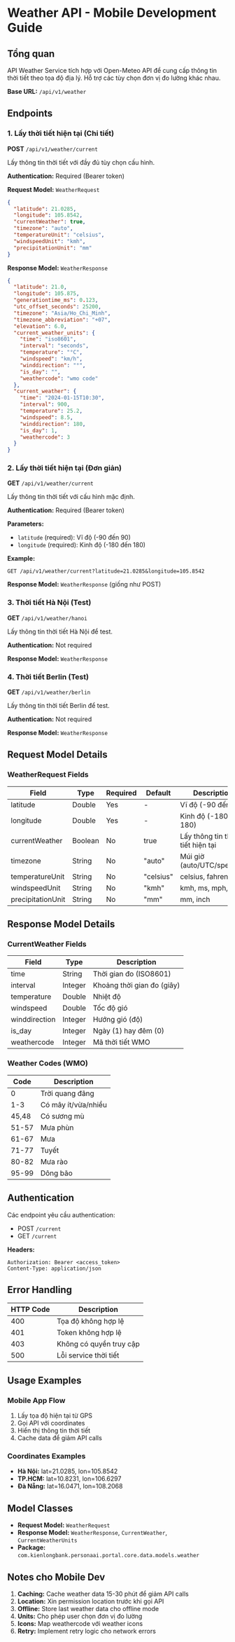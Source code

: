 # Weather API - Mobile Development Guide

## Tổng quan

API Weather Service tích hợp với Open-Meteo API để cung cấp thông tin thời tiết theo tọa độ địa lý. Hỗ trợ các tùy chọn đơn vị đo lường khác nhau.

**Base URL:** `/api/v1/weather`

## Endpoints

### 1. Lấy thời tiết hiện tại (Chi tiết)

**POST** `/api/v1/weather/current`

Lấy thông tin thời tiết với đầy đủ tùy chọn cấu hình.

**Authentication:** Required (Bearer token)

**Request Model:** `WeatherRequest`
```json
{
  "latitude": 21.0285,
  "longitude": 105.8542,
  "currentWeather": true,
  "timezone": "auto",
  "temperatureUnit": "celsius",
  "windspeedUnit": "kmh", 
  "precipitationUnit": "mm"
}
```

**Response Model:** `WeatherResponse`
```json
{
  "latitude": 21.0,
  "longitude": 105.875,
  "generationtime_ms": 0.123,
  "utc_offset_seconds": 25200,
  "timezone": "Asia/Ho_Chi_Minh",
  "timezone_abbreviation": "+07",
  "elevation": 6.0,
  "current_weather_units": {
    "time": "iso8601",
    "interval": "seconds",
    "temperature": "°C",
    "windspeed": "km/h",
    "winddirection": "°",
    "is_day": "",
    "weathercode": "wmo code"
  },
  "current_weather": {
    "time": "2024-01-15T10:30",
    "interval": 900,
    "temperature": 25.2,
    "windspeed": 8.5,
    "winddirection": 180,
    "is_day": 1,
    "weathercode": 3
  }
}
```

### 2. Lấy thời tiết hiện tại (Đơn giản)

**GET** `/api/v1/weather/current`

Lấy thông tin thời tiết với cấu hình mặc định.

**Authentication:** Required (Bearer token)

**Parameters:**
- `latitude` (required): Vĩ độ (-90 đến 90)
- `longitude` (required): Kinh độ (-180 đến 180)

**Example:**
```
GET /api/v1/weather/current?latitude=21.0285&longitude=105.8542
```

**Response Model:** `WeatherResponse` (giống như POST)

### 3. Thời tiết Hà Nội (Test)

**GET** `/api/v1/weather/hanoi`

Lấy thông tin thời tiết Hà Nội để test.

**Authentication:** Not required

**Response Model:** `WeatherResponse`

### 4. Thời tiết Berlin (Test)

**GET** `/api/v1/weather/berlin`

Lấy thông tin thời tiết Berlin để test.

**Authentication:** Not required

**Response Model:** `WeatherResponse`

## Request Model Details

### WeatherRequest Fields

| Field | Type | Required | Default | Description |
|-------|------|----------|---------|-------------|
| latitude | Double | Yes | - | Vĩ độ (-90 đến 90) |
| longitude | Double | Yes | - | Kinh độ (-180 đến 180) |
| currentWeather | Boolean | No | true | Lấy thông tin thời tiết hiện tại |
| timezone | String | No | "auto" | Múi giờ (auto/UTC/specific) |
| temperatureUnit | String | No | "celsius" | celsius, fahrenheit |
| windspeedUnit | String | No | "kmh" | kmh, ms, mph, kn |
| precipitationUnit | String | No | "mm" | mm, inch |

## Response Model Details

### CurrentWeather Fields

| Field | Type | Description |
|-------|------|-------------|
| time | String | Thời gian đo (ISO8601) |
| interval | Integer | Khoảng thời gian đo (giây) |
| temperature | Double | Nhiệt độ |
| windspeed | Double | Tốc độ gió |
| winddirection | Integer | Hướng gió (độ) |
| is_day | Integer | Ngày (1) hay đêm (0) |
| weathercode | Integer | Mã thời tiết WMO |

### Weather Codes (WMO)

| Code | Description |
|------|-------------|
| 0 | Trời quang đãng |
| 1-3 | Có mây ít/vừa/nhiều |
| 45,48 | Có sương mù |
| 51-57 | Mưa phùn |
| 61-67 | Mưa |
| 71-77 | Tuyết |
| 80-82 | Mưa rào |
| 95-99 | Dông bão |

## Authentication

Các endpoint yêu cầu authentication:
- POST `/current`
- GET `/current`

**Headers:**
```
Authorization: Bearer <access_token>
Content-Type: application/json
```

## Error Handling

| HTTP Code | Description |
|-----------|-------------|
| 400 | Tọa độ không hợp lệ |
| 401 | Token không hợp lệ |
| 403 | Không có quyền truy cập |
| 500 | Lỗi service thời tiết |

## Usage Examples

### Mobile App Flow
1. Lấy tọa độ hiện tại từ GPS
2. Gọi API với coordinates
3. Hiển thị thông tin thời tiết
4. Cache data để giảm API calls

### Coordinates Examples
- **Hà Nội:** lat=21.0285, lon=105.8542
- **TP.HCM:** lat=10.8231, lon=106.6297  
- **Đà Nẵng:** lat=16.0471, lon=108.2068

## Model Classes

- **Request Model:** `WeatherRequest`
- **Response Model:** `WeatherResponse`, `CurrentWeather`, `CurrentWeatherUnits`
- **Package:** `com.kienlongbank.personaai.portal.core.data.models.weather`

## Notes cho Mobile Dev

1. **Caching:** Cache weather data 15-30 phút để giảm API calls
2. **Location:** Xin permission location trước khi gọi API
3. **Offline:** Store last weather data cho offline mode  
4. **Units:** Cho phép user chọn đơn vị đo lường
5. **Icons:** Map weathercode với weather icons
6. **Retry:** Implement retry logic cho network errors 